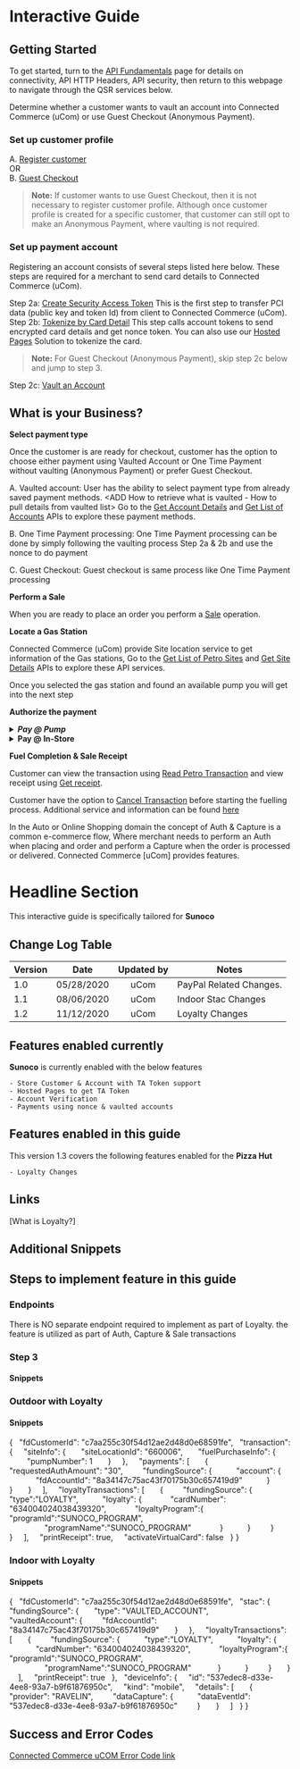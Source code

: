 # Interactive Guide

## Getting Started

To get started, turn to the [API Fundamentals](../docs/?path=/docs/documentation/Connectivity.md) page for details on connectivity, API HTTP Headers, API security, then return to this webpage to navigate through the QSR services below.

Determine whether a customer wants to vault an account into Connected Commerce (uCom) or use Guest Checkout (Anonymous Payment).  

### Set up customer profile

 A. [Register customer](../api/?type=post&path=/v1/customers)  
 OR  
 B. [Guest Checkout](../docs/?path=recipes/guest_checkout.md)

>**Note:**
>If customer wants to use Guest Checkout, then it is not necessary to register customer profile. Although once customer profile is created for a specific customer, that customer can still opt to make an Anonymous Payment, where vaulting is not required.

### Set up payment account

Registering an account consists of several steps listed here below. These steps are required for a merchant to send card details to Connected Commerce (uCom).

Step 2a: [Create Security Access Token](../api/?type=post&path=/v1/tokens) This is the first step to transfer PCI data (public key and token Id) from client to Connected Commerce (uCom).  
Step 2b: [Tokenize by Card Detail](../api/?type=post&path=/v1/account-tokens) This step calls account tokens to send encrypted card details and get nonce token. You can also use our [Hosted Pages](../docs/?path=recipes/HostedPages.md) Solution to tokenize the card.

>**Note:** For Guest Checkout (Anonymous Payment), skip step 2c below and jump to step 3.

Step 2c: [Vault an Account](../api/?type=post&path=/v1/customers/{fdCustomerId}/accounts)  

## What is your Business?

<!--
type: tab
titles: Restaurant, Gas Station, Automobiles
-->
<b> Select payment type </b>

Once the customer is are ready for checkout, customer has the option to choose either payment using Vaulted Account or One Time Payment without vaulting (Anonymous Payment) or prefer Guest Checkout.

A. Vaulted account: User has the ability to select payment type from already saved payment methods.
<ADD LINK TO VAULTED CARDS USE CASE once that page is created>
<ADD How to retrieve what is vaulted - How to pull details from vaulted list>
Go to the [Get Account Details](../api/?type=get&path=/v1/customers/{fdCustomerId}/accounts/{fdAccountId}) and [Get List of Accounts](../api/?type=get&path=/v1/customers/{fdCustomerId}/accounts) APIs to explore these payment methods.

B. One Time Payment processing: One Time Payment processing can be done by simply following the vaulting process Step 2a & 2b and use the nonce to do payment

C. Guest Checkout: Guest checkout is same process like One Time Payment processing

<b> Perform a Sale </b>

When you are ready to place an order you perform a [Sale](../api/?type=post&path=/v1/payments/sales) operation.

<!--
type: tab
-->
<b> Locate a Gas Station </b>

Connected Commerce (uCom) provide Site location service to get information of the Gas stations, Go to the [Get List of Petro Sites](..//api/?type=get&path=/v1/petro-sites) and [Get Site Details](../api/?type=get&path=/v1/petro-sites/{siteLocationId}) APIs to explore these API services.

Once you selected the gas station and found an available pump you will get into the next step

<b> Authorize the payment </b>

<details>
<summary><b><i>Pay @ Pump</i></b></summary>

This step include selecting the gas status, pump number and funding source and authorize. The petro cycle start with [Create Petro Transaction](../api/?type=post&path=/v1/petro-transactions) API, once approved the customer will see the message [Begin Fueling] on the pump screen. After fueling is complete and the nozzle is placed back, The authorization completion process takes place in the Connected Commerce (uCom).

</details>

<details>
<summary><b>Pay @ In-Store</b></summary>

Customer walks inside the store to the cashier and shows QR code generated on the phone using [Create QR](../api/?type=post&path=/v1/stac)

Cashier scans the QR code and triggers the [Create Petro Transaction](../api/?type=post&path=/v1/petro-transactions) API from the Point Of Sale, once approved the customer will see the message [Begin Fueling] on the pump screen. After fueling is complete and the nozzle is placed back, The authorization completion process takes place in the Connected Commerce (uCom).

</details>

<b> Fuel Completion & Sale Receipt </b>

Customer can view the transaction using [Read Petro Transaction](../api/?type=get&path=/v1/petro-transactions/{fdTransactionId}) and view receipt using [Get receipt](../api/?type=get&path=/v1/txhistory/receipts/{fdTransactionId}).

Customer have the option to [Cancel Transaction](../api/?type=patch&path=/v1/petro-transactions/{fdTransactionId}) before starting the fuelling process. Additional service and information can be found [here](../docs/?path=/docs/documentation/APIServices.md)

<!--
type: tab
-->
In the Auto or Online Shopping domain the concept of Auth & Capture is a common e-commerce flow, Where merchant needs to perform an Auth when placing and order and perform a Capture when the order is processed or delivered. Connected Commerce [uCom] provides features.
<!-- type: tab-end -->

# Headline Section

This interactive guide is specifically tailored for <b>Sunoco</b>

## Change Log Table

|Version|Date|Updated by| Notes|
|:------|:-----:|:-----:|------|
|1.0| 05/28/2020| uCom| PayPal Related Changes. |
|1.1| 08/06/2020| uCom| Indoor Stac Changes |
|1.2| 11/12/2020| uCom| Loyalty Changes |

## Features enabled currently
<!--Inventory view of everything the client has. This can or cannot be in a table  -->

<b>Sunoco</b> is currently enabled with the below features

    - Store Customer & Account with TA Token support
    - Hosted Pages to get TA Token
    - Account Verification 
    - Payments using nonce & vaulted accounts

## Features enabled in this guide

This version 1.3 covers the following features enabled for the <b>Pizza Hut</b>

    - Loyalty Changes

## Links
<!-- This is where you put links for the client. We will want to make sure they all work. -->

[What is Loyalty?]

## Additional Snippets
<!-- What are the actions the client is trying to do?  What are the steps to take to implement. If the client is adding to an additional implementation where do they need to add?    -->

## Steps to implement feature in this guide
<!-- Any feature implementation requires steps for the client. What are those steps?  -->
<!-- This is where we want to inventory this, validate and keep as a master -->

### Endpoints
<!-- Endpoints required to implement -->
There is NO separate endpoint required to implement as part of Loyalty. the feature is utilized as part of Auth, Capture & Sale transactions

### Step 3

#### Snippets
 <!-- What are the actions the client is trying to do?  What are the steps to take to implement. If the client is adding to an additional implementation where do they need to add?    -->

### Outdoor with Loyalty  

#### Snippets
<!-- What are the actions the client is trying to do?  What are the steps to take to implement. If the client is adding to an additional implementation where do they need to add?    -->
{
  "fdCustomerId": "c7aa255c30f54d12ae2d48d0e68591fe",
  "transaction": {
    "siteInfo": {
      "siteLocationId": "660006",
      "fuelPurchaseInfo": {
        "pumpNumber": 1
      }
    },
    "payments": [
      {
        "requestedAuthAmount": "30",
        "fundingSource": {
          "account": {
            "fdAccountId": "8a34147c75ac43f70175b30c657419d9"
          }
        }
      }
    ],
    "loyaltyTransactions": [
      {
        "fundingSource": {
          "type":"LOYALTY",
          "loyalty": {
            "cardNumber": "634004024038439320",
            "loyaltyProgram":{
                "programId":"SUNOCO_PROGRAM",
                "programName":"SUNOCO_PROGRAM"
            }
          }
        }
      }
    ],
    "printReceipt": true,
    "activateVirtualCard": false
  }
}
### Indoor with Loyalty 

#### Snippets
<!-- What are the actions the client is trying to do?  What are the steps to take to implement. If the client is adding to an additional implementation where do they need to add?    -->
{
  "fdCustomerId": "c7aa255c30f54d12ae2d48d0e68591fe",
  "stac": {
    "fundingSource": {
      "type": "VAULTED_ACCOUNT",
      "vaultedAccount": {
        "fdAccountId": "8a34147c75ac43f70175b30c657419d9"
      }
    },
    "loyaltyTransactions": [
      {
        "fundingSource": {
          "type":"LOYALTY",
          "loyalty": {
            "cardNumber": "634004024038439320",
            "loyaltyProgram":{
                "programId":"SUNOCO_PROGRAM",
                "programName":"SUNOCO_PROGRAM"
               }
          }
        }
      }
    ],
    "printReceipt": true
  },
  "deviceInfo": {
    "id": "537edec8-d33e-4ee8-93a7-b9f61876950c",
    "kind": "mobile",
    "details": [
      {
        "provider": "RAVELIN",
        "dataCapture": {
          "dataEventId": "537edec8-d33e-4ee8-93a7-b9f61876950c"
        }
      }
    ]
  }
}

## Success and Error Codes

<a href = "https://developer.fiserv.com/product/ConnectedCommerce/docs/?path=docs/documentation/API_Response_Codes.md&branch=main"> Connected Commerce uCOM Error Code link </a>

 <!-- Develop master list for successes as well depending on payment type. We should already have this and would be easy to partner   -->